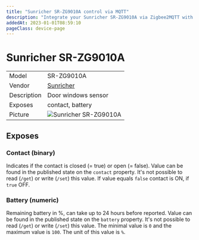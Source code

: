 ```yaml
---
title: "Sunricher SR-ZG9010A control via MQTT"
description: "Integrate your Sunricher SR-ZG9010A via Zigbee2MQTT with whatever smart home infrastructure you are using without the vendor's bridge or gateway."
addedAt: 2023-01-01T08:59:10
pageClass: device-page
---
```


<!-- !!!! -->
<!-- ATTENTION: This file is auto-generated through docgen! -->
<!-- You can only edit the "Notes"-Section between the two comment lines "Notes BEGIN" and "Notes END". -->
<!-- Do not use h1 or h2 heading within "## Notes"-Section. -->
<!-- !!!! -->

# Sunricher SR-ZG9010A

|     |     |
|-----|-----|
| Model | SR-ZG9010A  |
| Vendor  | [Sunricher](/supported-devices/#v=Sunricher)  |
| Description | Door windows sensor |
| Exposes | contact, battery |
| Picture | ![Sunricher SR-ZG9010A](https://www.zigbee2mqtt.io/images/devices/SR-ZG9010A.png) |


<!-- Notes BEGIN: You can edit here. Add "## Notes" headline if not already present. -->


<!-- Notes END: Do not edit below this line -->




## Exposes

### Contact (binary)
Indicates if the contact is closed (= true) or open (= false).
Value can be found in the published state on the `contact` property.
It's not possible to read (`/get`) or write (`/set`) this value.
If value equals `false` contact is ON, if `true` OFF.

### Battery (numeric)
Remaining battery in %, can take up to 24 hours before reported.
Value can be found in the published state on the `battery` property.
It's not possible to read (`/get`) or write (`/set`) this value.
The minimal value is `0` and the maximum value is `100`.
The unit of this value is `%`.

